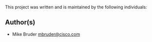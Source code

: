This project was written and is maintained by the following individuals:

## Author(s)

* Mike Bruder mbruder@cisco.com

